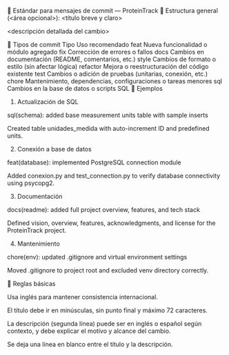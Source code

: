 🧩 Estándar para mensajes de commit — ProteinTrack
🔹 Estructura general
<tipo>(<área opcional>): <título breve y claro>

<descripción detallada del cambio>

🔹 Tipos de commit
Tipo	Uso recomendado
feat	Nueva funcionalidad o módulo agregado
fix	Corrección de errores o fallos
docs	Cambios en documentación (README, comentarios, etc.)
style	Cambios de formato o estilo (sin afectar lógica)
refactor	Mejora o reestructuración del código existente
test	Cambios o adición de pruebas (unitarias, conexión, etc.)
chore	Mantenimiento, dependencias, configuraciones o tareas menores
sql	Cambios en la base de datos o scripts SQL
🔹 Ejemplos

1. Actualización de SQL

sql(schema): added base measurement units table with sample inserts

Created table unidades_medida with auto-increment ID and predefined units.


2. Conexión a base de datos

feat(database): implemented PostgreSQL connection module

Added conexion.py and test_connection.py to verify database connectivity using psycopg2.


3. Documentación

docs(readme): added full project overview, features, and tech stack

Defined vision, overview, features, acknowledgments, and license for the ProteinTrack project.


4. Mantenimiento

chore(env): updated .gitignore and virtual environment settings

Moved .gitignore to project root and excluded venv directory correctly.

🔹 Reglas básicas

Usa inglés para mantener consistencia internacional.

El título debe ir en minúsculas, sin punto final y máximo 72 caracteres.

La descripción (segunda línea) puede ser en inglés o español según contexto, y debe explicar el motivo y alcance del cambio.

Se deja una línea en blanco entre el título y la descripción.